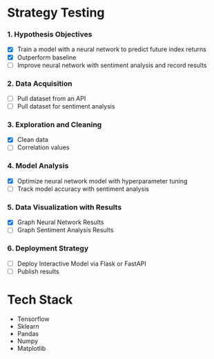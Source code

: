 # Strategy Testing

### 1. Hypothesis Objectives
- [X] Train a model with a neural network to predict future index returns 
- [X] Outperform baseline
- [ ] Improve neural network with sentiment analysis and record results

### 2. Data Acquisition
- [ ] Pull dataset from an API
- [ ] Pull dataset for sentiment analysis

### 3. Exploration and Cleaning
- [X] Clean data
- [ ] Correlation values
 
### 4. Model Analysis
- [X] Optimize neural network model with hyperparameter tuning
- [ ] Track model accuracy with sentiment analysis

### 5. Data Visualization with Results
- [X] Graph Neural Network Results
- [ ] Graph Sentiment Analysis Results 

### 6. Deployment Strategy
- [ ] Deploy Interactive Model via Flask or FastAPI
- [ ] Publish results 

# Tech Stack
- Tensorflow
- Sklearn
- Pandas
- Numpy
- Matplotlib
